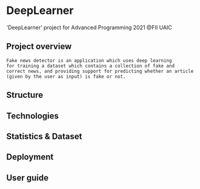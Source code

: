 # DeepLearner
'DeepLearner' project for Advanced Programming 2021 @FII UAIC

## Project overview

    Fake news detector is an application which uses deep learning
    for training a dataset which contains a collection of fake and
    correct news, and providing support for predicting whether an article
    (given by the user as input) is fake or not.

## Structure

## Technologies

## Statistics & Dataset

## Deployment

## User guide
